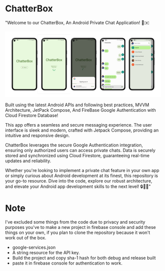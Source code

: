 # ChatterBox

"Welcome to our ChatterBox, An Android Private Chat Application! 📱✉️

![ScreenShot](/ChatterBoxCover.png)

Built using the latest Android APIs and following best practices, MVVM Architecture, JetPack Compose, And FireBase Google Authentication with Cloud Firestore Database!

This app offers a seamless and secure messaging experience.
The user interface is sleek and modern, crafted with Jetpack Compose, providing an intuitive and responsive design.

ChatterBox leverages the secure Google Authentication integration, ensuring only authorized users can access private chats. 
Data is securely stored and synchronized using Cloud Firestore, guaranteeing real-time updates and reliability.

Whether you're looking to implement a private chat feature in your own app or simply curious about Android development at its finest,
this repository is your go-to resource. Dive into the code, explore our robust architecture, and elevate your Android app development skills to the next level! 🔒💬🚀"

# Note

I've excluded some things from the code due to privacy and security purposes
you've to make a new project in firebase console and add these things on your own,
if you plan to clone the repository because it won't work out of the box.
* google-services.json
* A string resource for the API key.
* Build the project and copy sha-1 hash for both debug and release built
* paste it in firebase console for authentication to work.
